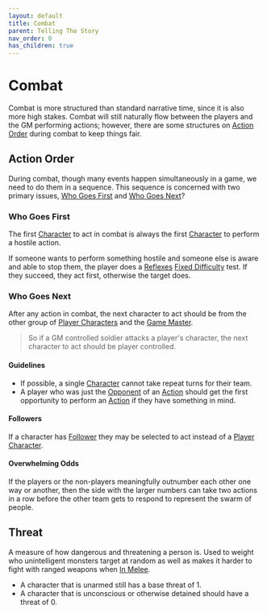 ```yaml
---
layout: default
title: Combat
parent: Telling The Story
nav_order: 0
has_children: true
---
```


# Combat
Combat is more structured than standard narrative time, since it is also more high stakes. Combat will still naturally flow between the players and the GM performing actions; however, there are some structures on [Action Order](#Action%20Order) during combat to keep things fair.


## Action Order
During combat, though many events happen simultaneously in a game, we need to do them in a sequence. This sequence is concerned with two primary issues, [Who Goes First](#Who%20Goes%20First) and [Who Goes Next](#Who%20Goes%20Next)?

### Who Goes First
The first [Character](Game/Core/Terminology#Character) to act in combat is always the first [Character](Game/Core/Terminology#Character) to perform a hostile action. 

If someone wants to perform something hostile and someone else is aware and able to stop them, the player does a [Reflexes](Game/Core/Agility#Reflexes) [Fixed Difficulty](Game/Core/Skills#Fixed%20Difficulty) test. If they succeed, they act first, otherwise the target does.

### Who Goes Next
After any action in combat, the next character to act should be from the other group of [Player Characters](Game/Core/Terminology#Player%20Character) and the [Game Master](Game/Core/Terminology#Game%20Master).

> So if a GM controlled soldier attacks a player's character, the next character to act should be player controlled.

#### Guidelines
* If possible, a single [Character](Game/Core/Terminology#Character) cannot take repeat turns for their team.
* A player who was just the [Opponent](Game/Core/Terminology#Opponent) of an [Action](Game/Core/Terminology#Action) should get the first opportunity to perform an [Action](Game/Core/Terminology#Action) if they have something in mind.

#### Followers
 If a character has [Follower](Game/Core/Terminology#Follower) they may be selected to act instead of a [Player Character](Game/Core/Terminology#Player%20Character).

#### Overwhelming Odds
If the players or the non-players meaningfully outnumber each other one way or another, then the side with the larger numbers can take two actions in a row before the other team gets to respond to represent the swarm of people.

## Threat
A measure of how dangerous and threatening a person is. Used to weight who unintelligent monsters target at random as well as makes it harder to fight with ranged weapons when [In Melee](Effects#In%20Melee).
* A character that is unarmed still has a base threat of 1. 
* A character that is unconscious or otherwise detained should have a threat of 0.